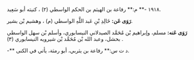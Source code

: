 ١٩١٨ -** م:** رفاعة بن الهيثم بن الحكم الواسطي (٢) ، كنيته أبو سَعِيد.

**رَوَى عَن:** خَالِدِ بْنِ عَبد اللَّهِ الواسطي (م) ، وهشيم بْن بشير.

**رَوَى عَنه:** مسلم، وإبراهيم بْن مُحَمَّد الصيدلاني النيسابوري، وأسلم بْن سهل الواسطي بحشل، وعبد الله بْن مُحَمَّد بْن شيرويه النيسابوري (٣) .

-** د ت س:** رفاعة بن يثربي، أبو رمثة، يأتي في الكنى.